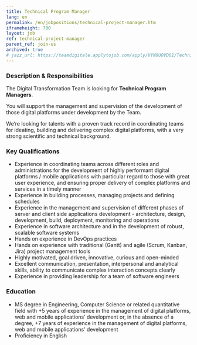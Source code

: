 ```yaml
---
title: Technical Program Manager 
lang: en
permalink: /en/jobpositions/technical-project-manager.htm
iframeheight: 700
layout: job
ref: technical-project-manager
parent_ref: join-us
archived: true
# jazz_url: https://teamdigitale.applytojob.com/apply/VYN0UOVD61/Technical-Project-Manager
---
```


### Description & Responsibilities
The Digital Transformation Team is looking for **Technical Program Managers**.

You will support the management and supervision of the development of those digital platforms under development by the Team.

We’re looking for talents with a proven track record in coordinating teams for ideating, building and delivering complex digital platforms, with a very strong scientific and technical background.



### Key Qualifications
- Experience in coordinating teams across different roles and administrations for the development of highly performant digital platforms / mobile applications with particular regard to those with great user experience, and ensuring proper delivery of complex platforms and services in a timely manner
- Experience in building processes, managing projects and defining schedules
- Experience in the management and supervision of different phases of server and client side applications development - architecture, design, development, build, deployment, monitoring and operations
- Experience in software architecture and in the development of robust, scalable software systems
- Hands on experience in DevOps practices
- Hands on experience with traditional (Gantt) and agile (Scrum, Kanban, Jira) project management tools
- Highly motivated, goal driven, innovative, curious and open-minded
- Excellent communication, presentation, interpersonal and analytical skills, ability to communicate complex interaction concepts clearly
- Experience in providing leadership for a team of software engineers



### Education
- MS degree in Engineering, Computer Science or related quantitative field with +5 years of experience in the management of digital platforms, web and mobile applications’ development or, in the absence of a degree, +7 years of experience in the management of digital platforms, web and mobile applications’ development
- Proficiency in English
